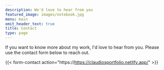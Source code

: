 ```yaml
---
description: We'd love to hear from you
featured_image: images/notebook.jpg
menu: main
omit_header_text: true
title: Contact
type: page
---
```


If you want to know more about my work, I'd love to hear from you. Please use the contact form below to reach out. 

{{< form-contact action="https://https://claudiosportfolio.netlify.app/"  >}}
